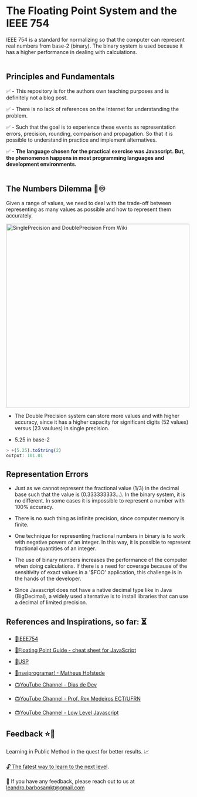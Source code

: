 # The Floating Point System and the IEEE 754

IEEE 754 is a standard for normalizing so that the computer can represent real numbers from base-2 (binary). 
The binary system is used because it has a higher performance in dealing with calculations. <br><br>

## Principles and Fundamentals 

 ✅ - This repository is for the authors own teaching purposes and is definitely not a blog post.  

 ✅ - There is no lack of references on the Internet for understanding the problem.

 ✅ - Such that the goal is to experience these events as representation errors, precision, rounding, comparison and propagation. So that it is possible to understand in practice and implement alternatives.

 ✅ - **The language chosen for the practical exercise was Javascript. But, the phenomenon happens in most programming languages and development environments.**<br><br>

## The Numbers Dilemma 🤔♾
Given a range of values, we need to deal with the trade-off between representing as many values as possible and how to represent them accurately.

<img src="https://upload.wikimedia.org/wikipedia/commons/thumb/1/18/IEEE754.svg/1280px-IEEE754.svg.png" alt="SinglePrecision and DoublePrecision From Wiki" width="500" height="500">


- The Double Precision system can store more values and with higher accuracy, since it has a higher capacity for significant digits (52 values) versus (23 vaulues) in single precision. 

- 5.25 in base-2

```javascript
> +(5.25).toString(2)
output: 101.01
```

## Representation Errors

- Just as we cannot represent the fractional value (1/3) in the decimal base such that the value is (0.333333333...). In the binary system, it is no different. In some cases it is impossible to represent a number with 100% accuracy.

- There is no such thing as infinite precision, since computer memory is finite.

- One technique for representing fractional numbers in binary is to work with negative powers of an integer. In this way, it is possible to represent fractional quantities of an integer. 

- The use of binary numbers increases the performance of the computer when doing calculations. If there is a need for coverage because of the sensitivity of exact values in a '$FOO' application, this challenge is in the hands of the developer.

- Since Javascript does not have a native decimal type like in Java (BigDecimal), a widely used alternative is to install libraries that can use a decimal of limited precision.

## References and Inspirations, so far: ⏳ 

- [📖IEEE754](https://en.wikipedia.org/wiki/IEEE_754)

- [📖Floating Point Guide - cheat sheet for JavaScript](https://floating-point-gui.de/languages/javascript/)

- [📖USP](http://www.astro.iag.usp.br/~carciofi/AGA0503/apostila_cap03.pdf)

- [📖nseiprogramar! - Matheus Hofstede](https://nseiprogramar.wordpress.com/2016/05/18/conversao-binario-decimal-com-ponto-virgula-flutuante/)

- [📺YouTube Channel - Dias de Dev](https://www.youtube.com/watch?v=qeZloBkUf6M)

- [📺YouTube Channel - Prof. Rex Medeiros ECT/UFRN](https://www.youtube.com/watch?v=OVuyMcnPKOc)

- [📺YouTube Channel - Low Level Javascript](https://www.youtube.com/watch?v=wPBjd-vb9eI)


## Feedback ⭐🚀
Learning in Public Method in the quest for better results. 📈<br><br>
[🔓 The fatest way to learn to the next level](https://www.swyx.io/learn-in-public/).<br><br>
💌 If you have any feedback, please reach out to us at leandro.barbosamkt@gmail.com
